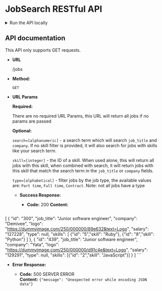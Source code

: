 # JobSearch RESTful API

<details>
<summary>Run the API locally</summary>

    Clone this repo into your docker `html` folder:
    
    ```bash
    git clone git@github.com:iO-Academy/jobsearch-api.git
    ```
    
    Once cloned, you must install the vendor code by running:
    
    ```bash
    composer install
    ```
    
    To run the application locally:
    ```bash
    composer start
    ```
    
    That's it! Now go build something cool.
</details>

## API documentation

This API only supports GET requests.

* **URL**

  /jobs

* **Method:**

  `GET`

* **URL Params**

   **Required:**

   There are no required URL Params, this URL will return all jobs if no params are passed

   **Optional:**

    `search=[alphanumeric]` - a search term which will search `job_title` and `company`. If no skill filter is provided, it will also search for jobs with skills like your search term.

    `skill=[integer]` - the ID of a skill. When used alone, this will return all jobs with this skill, when combined with search, it will return jobs with this skill that match the search term in the `job_title` or `company` fields.

    `type=[alphabetical]` - filter jobs by the job type, the available values are: `Part time`, `Full time`, `Contract`. Note: not all jobs have a type

  * **Success Response:**

      * **Code:** 200 
        **Content:** 
       ```json
[
    {
        "id": "300",
        "job_title": "Junior software engineer",
        "company": "Demivee",
        "logo": "https://dummyimage.com/250/000000/89e632&text=Logo",
        "salary": "127228",
        "type": null,
        "skills": [
            {"id": "5","skill": "Ruby"}, {"id": "8","skill": "Python"}
        ]
    },
    {
        "id": "439",
        "job_title": "Junior software engineer",
        "company": "Yata",
        "logo": "https://dummyimage.com/250/000000/d91c4e&text=Logo",
        "salary": "129291",
        "type": null,
        "skills": [{"id": "2","skill": "JavaScript"}]
    }
]
    ```

* **Error Response:**

    * **Code:** 500 SERVER ERROR <br />
      **Content:** `{"message": "Unexpected error while encoding JSON data"}`
